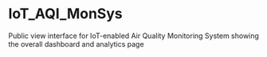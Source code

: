 # IoT_AQI_MonSys
Public view interface for IoT-enabled Air Quality Monitoring System showing the overall dashboard and analytics page 
